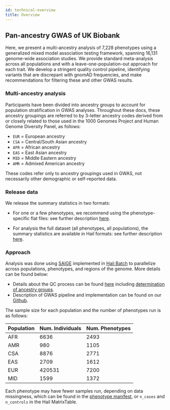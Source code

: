 ```yaml
---
id: technical-overview
title: Overview
---
```



## Pan-ancestry GWAS of UK Biobank

Here, we present a multi-ancestry analysis of 7,228 phenotypes using a generalized mixed model association testing framework, spanning 16,131 genome-wide association studies. We provide standard meta-analysis across all populations and with a leave-one-population-out approach for each trait. We develop a stringent quality control pipeline, identifying variants that are discrepant with gnomAD frequencies, and make recommendations for filtering these and other GWAS results.

### Multi-ancestry analysis

Participants have been divided into ancestry groups to account for population stratification in GWAS analyses. Throughout these docs, these ancestry groupings are referred to by 3-letter ancestry codes derived from or closely related to those used in the 1000 Genomes Project and Human Genome Diversity Panel, as follows:

- `EUR` = European ancestry
- `CSA` = Central/South Asian ancestry
- `AFR` = African ancestry
- `EAS` = East Asian ancestry
- `MID` = Middle Eastern ancestry
- `AMR` = Admixed American ancestry
 
These codes refer only to ancestry groupings used in GWAS, not necessarily other demographic or self-reported data.

### Release data

We release the summary statistics in two formats:

- For one or a few phenotypes, we recommend using the phenotype-specific flat files: see further description [here](per-phenotype-files).

- For analysis the full dataset (all phenotypes, all populations), the summary statistics are available in Hail formats: see further description [here](hail-format).

### Approach

Analysis was done using [SAIGE](https://github.com/weizhouUMICH/SAIGE/wiki/Genetic-association-tests-using-SAIGE) implemented in [Hail Batch](https://hail.is/docs/batch/index.html) to parallelize across populations, phenotypes, and regions of the genome. More details can be found below:

- Details about the QC process can be found [here](qc) including [determination of ancestry groups](qc#ancestry-definitions).
- Description of GWAS pipeline and implementation can be found on our [Github](https://github.com/atgu/ukbb_pan_ancestry/wiki/Batch-pipeline).

The sample size for each population and the number of phenotypes run is as follows:

| Population | Num. Individuals | Num. Phenotypes |
|-----|-----------|----------|
| AFR |      6636 |     2493 |
| AMR |       980 |     1105 |
| CSA |      8876 |     2771 |
| EAS |      2709 |     1612 |
| EUR |    420531 |     7200 |
| MID |      1599 |     1372 |

Each phenotype may have fewer samples run, depending on data missingness, which can be found in the [phenotype manifest](https://docs.google.com/spreadsheets/d/1AeeADtT0U1AukliiNyiVzVRdLYPkTbruQSk38DeutU8/edit#gid=903887429), or `n_cases` and `n_controls` in the Hail MatrixTable.
